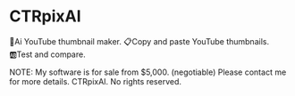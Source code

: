 # CTRpixAI
🤖Ai YouTube thumbnail maker.
📋Copy and paste YouTube thumbnails.
🆎Test and compare.

NOTE: My software is for sale from $5,000. (negotiable)
Please contact me for more details.
CTRpixAI. No rights reserved.
